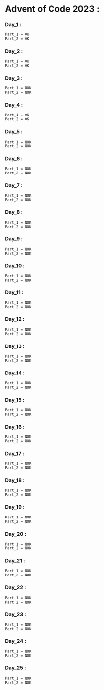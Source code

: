 # Advent of Code 2023 :  #

### Day_1 :

    Part_1 = OK
    Part_2 = OK

### Day_2 :

    Part_1 = OK
    Part_2 = OK
### Day_3 :

    Part_1 = NOK
    Part_2 = NOK
### Day_4 :

    Part_1 = OK
    Part_2 = OK
### Day_5 :

    Part_1 = NOK
    Part_2 = NOK
### Day_6 :

    Part_1 = NOK
    Part_2 = NOK
### Day_7 :

    Part_1 = NOK
    Part_2 = NOK
### Day_8 :

    Part_1 = NOK
    Part_2 = NOK
### Day_9 :

    Part_1 = NOK
    Part_2 = NOK
### Day_10 :

    Part_1 = NOK
    Part_2 = NOK
### Day_11 :

    Part_1 = NOK
    Part_2 = NOK
### Day_12 :

    Part_1 = NOK
    Part_2 = NOK
### Day_13 :

    Part_1 = NOK
    Part_2 = NOK
### Day_14 :

    Part_1 = NOK
    Part_2 = NOK
### Day_15 :

    Part_1 = NOK
    Part_2 = NOK
### Day_16 :

    Part_1 = NOK
    Part_2 = NOK
### Day_17 :

    Part_1 = NOK
    Part_2 = NOK
### Day_18 :

    Part_1 = NOK
    Part_2 = NOK
### Day_19 :

    Part_1 = NOK
    Part_2 = NOK
### Day_20 :

    Part_1 = NOK
    Part_2 = NOK
### Day_21 :

    Part_1 = NOK
    Part_2 = NOK
### Day_22 :

    Part_1 = NOK
    Part_2 = NOK
### Day_23 :

    Part_1 = NOK
    Part_2 = NOK
### Day_24 :

    Part_1 = NOK
    Part_2 = NOK
### Day_25 :

    Part_1 = NOK
    Part_2 = NOK